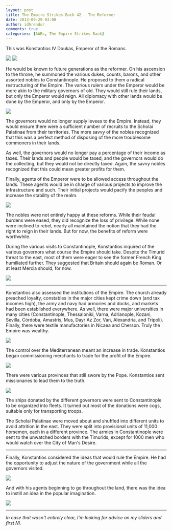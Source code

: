 ```yaml
---
layout: post
title: The Empire Strikes Back 42 - The Reformer
date: 2013-09-29 03:00
author: idhrendur
comments: true
categories: [AARs, The Empire Strikes Back]
---
```

This was Konstantios IV Doukas, Emperor of the Romans.

![](/assets/tesb_images/42-1.png)
![](/assets/tesb_images/42-2.png)

He would be known to future generations as the reformer. On his ascension to the throne, he summoned the various dukes, counts, barons, and other assorted nobles to Constantinople. He proposed to them a radical restructuring of the Empire. The various rulers under the Emperor would be more akin to the military governors of old. They would still rule their lands, but only the Emperor would reign. All diplomacy with other lands would be done by the Emperor, and only by the Emperor.

![](/assets/tesb_images/42-3.png)

The governors would no longer supply levees to the Empire. Instead, they would ensure there were a sufficient number of recruits to the Scholai Palatinae from their territories. The more savvy of the nobles recognized that this was a perfect method of disposing of the more troublesome commoners in their lands.

As well, the governors would no longer pay a percentage of their income as taxes. Their lands and people would be taxed, and the governors would do the collecting, but they would not be directly taxed. Again, the savvy nobles recognized that this could mean greater profits for them.

Finally, agents of the Emperor were to be allowed access throughout the lands. These agents would be in charge of various projects to improve the infrastructure and such. Their initial projects would pacify the peoples and increase the stability of the realm.

![](/assets/tesb_images/42-4.png)

The nobles were not entirely happy at these reforms. While their feudal burdens were eased, they did recognize the loss of privilege. While none were inclined to rebel, nearly all maintained the notion that they had the right to reign in their lands. But for now, the benefits of reform were worthwhile.

During the various visits to Constantinople, Konstantios inquired of the various governors what course the Empire should take. Despite the Timurid threat to the east, most of them were eager to see the former French King humiliated further. They suggested that Britain should again be Roman. Or at least Mercia should, for now.

![](/assets/tesb_images/42-5.png)

<HR>

Konstantios also assessed the institutions of the Empire. The church already preached loyalty, constables in the major cities kept crime down (and tax incomes high), the army and navy had armories and docks, and markets had been established everywhere. As well, there were major universities in many cities (Constantinople, Thessaloniki, Varna, Adrianople, Kozani, Sevilla, Córdoba, Amastris, Mus, Dayr Az Zor, Van, Alexandria, and Tripoli). Finally, there were textile manufactories in Nicaea and Cherson. Truly the Empire was wealthy.

![](/assets/tesb_images/42-6.png)

The control over the Mediterranean meant an increase in trade. Konstantios began commissioning merchants to trade for the profit of the Empire.

![](/assets/tesb_images/42-7.png)

There were various provinces that still swore by the Pope. Konstantios sent missionaries to lead them to the truth.

![](/assets/tesb_images/42-8.png)

The ships donated by the different governors were sent to Constantinople to be organized into fleets. It turned out most of the donations were cogs, suitable only for transporting troops.

The Scholai Palatinae were moved about and shuffled into different units to avoid attrition in the east. They were split into provisional units of 11,000 horsemen, each in a different province. The armies in Constantinople were sent to the unwatched borders with the Timurids, except for 1000 men who would watch over the City of Man's Desire.

<HR>

Finally, Konstantios considered the ideas that would rule the Empire. He had the opportunity to adjust the nature of the government while all the governors visited.

![](/assets/tesb_images/42-9.png)

And with his agents beginning to go throughout the land, there was the idea to instill an idea in the popular imagination.

![](/assets/tesb_images/42-10.png)

<HR>

<i>In case that wasn't entirely clear, I'm looking for advice on my sliders and first NI.</i>
